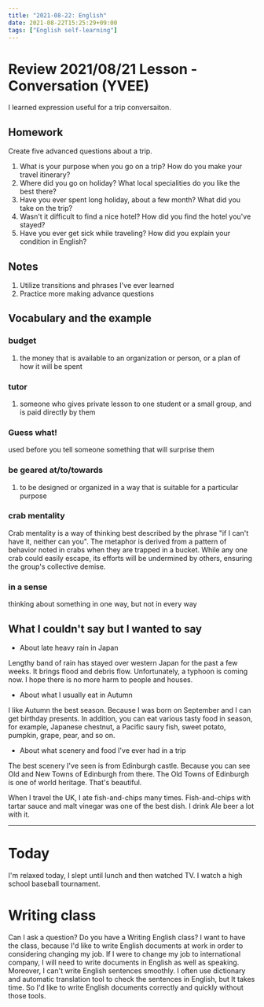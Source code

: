 ```yaml
---
title: "2021-08-22: English"
date: 2021-08-22T15:25:29+09:00
tags: ["English self-learning"]
---
```

# Review 2021/08/21 Lesson - Conversation (YVEE)

I learned expression useful for a trip conversaiton.

## Homework
Create five advanced questions about a trip.

1. What is your purpose when you go on a trip? How do you make your travel itinerary?
1. Where did you go on holiday? What local specialities do you like the best there?
2. Have you ever spent long holiday, about a few month? What did you take on the trip?
3. Wasn't it difficult to find a nice hotel? How did you find the hotel you've stayed?
4. Have you ever get sick while traveling? How did you explain your condition in English?

## Notes
1. Utilize transitions and phrases I've ever learned
2. Practice more making advance questions

## Vocabulary and the example

### budget
1. the money that is available to an organization or person, or a plan of how it will be spent

### tutor
1. someone who gives private lesson to one student or a small group, and is paid directly by them

### Guess what!
used before you tell someone something that will surprise them

### be geared at/to/towards
1. to be designed or organized in a way that is suitable for a particular purpose

### crab mentality
Crab mentality is a way of thinking best described by the phrase "if I can't have it, neither can you". The metaphor is derived from a pattern of behavior noted in crabs when they are trapped in a bucket. While any one crab could easily escape, its efforts will be undermined by others, ensuring the group's collective demise.

### in a sense
thinking about something in one way, but not in every way

## What I couldn't say but I wanted to say

* About late heavy rain in Japan

Lengthy band of rain has stayed over western Japan for the past a few weeks. It brings flood and debris flow.
Unfortunately, a typhoon is coming now.
I hope there is no more harm to people and houses.

* About what I usually eat in Autumn

I like Autumn the best season.
Because I was born on September and I can get birthday presents.
In addition, you can eat various tasty food in season, for example, Japanese chestnut, a Pacific saury fish, sweet potato, pumpkin, grape, pear, and so on.

* About what scenery and food I've ever had in a trip

The best scenery I've seen is from Edinburgh castle.
Because you can see Old and New Towns of Edinburgh from there.
The Old Towns of Edinburgh is one of world heritage.
That's beautiful.

When I travel the UK, I ate fish-and-chips many times.
Fish-and-chips with tartar sauce and malt vinegar was one of the best dish.
I drink Ale beer a lot with it.

---

# Today
I'm relaxed today, I slept until lunch and then watched TV.
I watch a high school baseball tournament.

# Writing class
Can I ask a question?
Do you have a Writing English class?
I want to have the class, because I'd like to write English documents at work in order to considering changing my job.
If I were to change my job to international company, I will need to write documents in English as well as speaking.
Moreover, I can't write English sentences smoothly.
I often use dictionary and automatic translation tool to check the sentences in English, but It takes time.
So I'd like to write English documents correctly and quickly without those tools.
